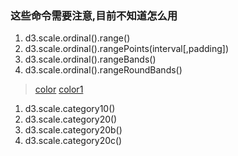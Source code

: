 
### 这些命令需要注意,目前不知道怎么用
1. d3.scale.ordinal().range()
1. d3.scale.ordinal().rangePoints(interval[,padding])
1. d3.scale.ordinal().rangeBands()
1. d3.scale.ordinal().rangeRoundBands()
> [color](https://nanx.me/ggsci/reference/pal_d3.html)
> [color1](https://observablehq.com/@d3/color-schemes)
1. d3.scale.category10()
1. d3.scale.category20()
1. d3.scale.category20b()
1. d3.scale.category20c()
